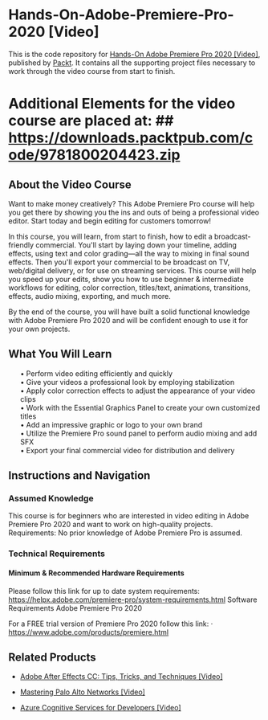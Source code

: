 # Hands-On-Adobe-Premiere-Pro-2020 [Video]
This is the code repository for [Hands-On Adobe Premiere Pro 2020 [Video]]( https://www.packtpub.com/business-other/hands-on-adobe-premiere-pro-2020-video), published by [Packt](https://www.packtpub.com/?utm_source=github ). It contains all the supporting project files necessary to work through the video course from start to finish.

# Additional Elements for the video course are placed at: ## https://downloads.packtpub.com/code/9781800204423.zip

## About the Video Course
Want to make money creatively? This Adobe Premiere Pro course will help you get there by showing you the ins and outs of being a professional video editor. Start today and begin editing for customers tomorrow!

In this course, you will learn, from start to finish, how to edit a broadcast-friendly commercial. You'll start by laying down your timeline, adding effects, using text and color grading—all the way to mixing in final sound effects. Then you'll export your commercial to be broadcast on TV, web/digital delivery, or for use on streaming services. This course will help you speed up your edits, show you how to use beginner & intermediate workflows for editing, color correction, titles/text, animations, transitions, effects, audio mixing, exporting, and much more.

By the end of the course, you will have built a solid functional knowledge with Adobe Premiere Pro 2020 and will be confident enough to use it for your own projects. <br/>
<H2>What You Will Learn</H2>
<DIV class>

<UL>
• Perform video editing efficiently and quickly<br/>
• Give your videos a professional look by employing stabilization<br/>
• Apply color correction effects to adjust the appearance of your video clips<br/>
• Work with the Essential Graphics Panel to create your own customized titles<br/>
• Add an impressive graphic or logo to your own brand<br/>
• Utilize the Premiere Pro sound panel to perform audio mixing and add SFX<br/>
• Export your final commercial video for distribution and delivery<br/>
</LI></UL></DIV>

## Instructions and Navigation
### Assumed Knowledge
This course is for beginners who are interested in video editing in Adobe Premiere Pro 2020 and want to work on high-quality projects.
Requirements: No prior knowledge of Adobe Premiere Pro is assumed.

### Technical Requirements <br/>
#### Minimum & Recommended Hardware Requirements

Please follow this link for up to date system requirements: https://helpx.adobe.com/premiere-pro/system-requirements.html 
Software Requirements
Adobe Premiere Pro 2020

For a FREE trial version of Premiere Pro 2020 follow this link: · https://www.adobe.com/products/premiere.html
<br/>

## Related Products
* [Adobe After Effects CC: Tips, Tricks, and Techniques [Video]](https://www.packtpub.com/business-other/adobe-after-effects-cc-tips-tricks-and-techniques-video)

* [Mastering Palo Alto Networks [Video]](https://www.packtpub.com/networking-and-servers/mastering-palo-alto-networks-video)

* [Azure Cognitive Services for Developers [Video]](https://www.packtpub.com/application-development/azure-cognitive-services-developers-video)
